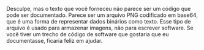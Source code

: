 Desculpe, mas o texto que você forneceu não parece ser um código que pode ser documentado. Parece ser um arquivo PNG codificado em base64, que é uma forma de representar dados binários como texto. Esse tipo de arquivo é usado para armazenar imagens, não para escrever software. Se você tiver um trecho de código de software que gostaria que eu documentasse, ficaria feliz em ajudar.